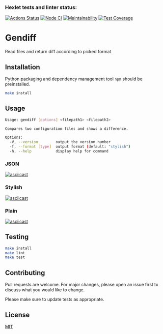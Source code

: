 ### Hexlet tests and linter status:
[![Actions Status](https://github.com/Deepsick/frontend-project-lvl2/workflows/hexlet-check/badge.svg)](https://github.com/Deepsick/frontend-project-lvl2/actions)
[![Node CI](https://github.com/Deepsick/frontend-project-lvl2/workflows/Node%20CI/badge.svg)](https://github.com/Deepsick/frontend-project-lvl2/actions)
[![Maintainability](https://api.codeclimate.com/v1/badges/75187fa0cf533b7a97dd/maintainability)](https://codeclimate.com/github/Deepsick/frontend-project-lvl2/maintainability)
[![Test Coverage](https://api.codeclimate.com/v1/badges/75187fa0cf533b7a97dd/test_coverage)](https://codeclimate.com/github/Deepsick/frontend-project-lvl2/test_coverage)

# Gendiff

Read files and return diff according to picked format


## Installation

Python packaging and dependency management tool ```npm``` should be preinstalled.

```bash
make install
```


## Usage

```bash
Usage: gendiff [options] <filepath1> <filepath2>

Compares two configuration files and shows a difference.

Options:
  -V, --version        output the version number
  -f, --format [type]  output format (default: "stylish")
  -h, --help           display help for command
```

### JSON

[![asciicast](https://asciinema.org/a/q0RPnWBq5XKBq9eYMs708nH35.svg)](https://asciinema.org/a/q0RPnWBq5XKBq9eYMs708nH35)

### Stylish

[![asciicast](https://asciinema.org/a/zdi2AEVMhOcqfAY0rmJODDRkN.svg)](https://asciinema.org/a/zdi2AEVMhOcqfAY0rmJODDRkN)

### Plain

[![asciicast](https://asciinema.org/a/oR66QngwAdPgzvc82raTVjJQd.svg)](https://asciinema.org/a/oR66QngwAdPgzvc82raTVjJQd)

## Testing

```bash
make install
make lint
make test
```


## Contributing

Pull requests are welcome. For major changes, please open an issue first to discuss what you would like to change.

Please make sure to update tests as appropriate.


## License

[MIT](https://choosealicense.com/licenses/mit/)